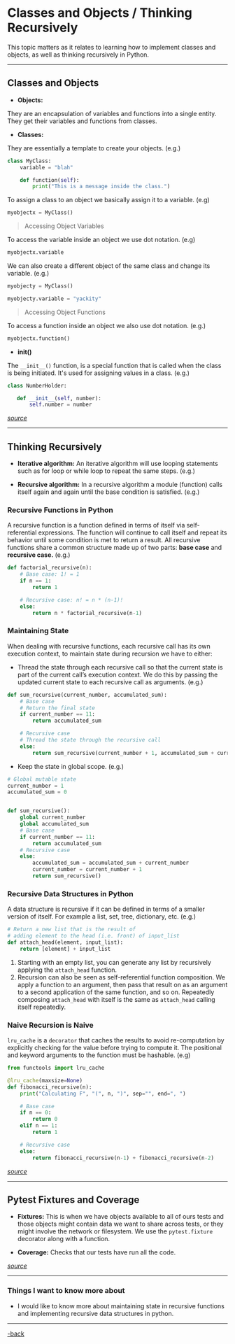 # Classes and Objects / Thinking Recursively

This topic matters as it relates to learning how to implement classes and objects, as well as thinking recursively in Python.

---

## Classes and Objects

* **Objects:** 

They are an encapsulation of variables and functions into a single entity. They get their variables and functions from classes. 

* **Classes:** 

They are essentially a template to create your objects. (e.g.)

```python
class MyClass:
    variable = "blah"

    def function(self):
        print("This is a message inside the class.")
```

To assign a class to an object we basically assign it to a variable. (e.g)

```python
myobjectx = MyClass()
```

>Accessing Object Variables

To access the variable inside an object we use dot notation. (e.g)

```python
myobjectx.variable
```
We can also create a different object of the same class and change its variable. (e.g.)

```python
myobjecty = MyClass()

myobjecty.variable = "yackity"
```

>Accessing Object Functions

To access a function inside an object we also use dot notation. (e.g.)

```python
myobjectx.function()
```

* **init()**

The `__init__()` function, is a special function that is called when the class is being initiated. It's used for assigning values in a class. (e.g.)

```python
class NumberHolder:

   def __init__(self, number):
       self.number = number
```

[*source*](https://www.learnpython.org/en/Classes_and_Objects)

---

## Thinking Recursively

* **Iterative algorithm:** An iterative algorithm will use looping statements such as for loop or while loop to repeat the same steps. (e.g.)

* **Recursive algorithm:** In a recursive algorithm a module (function) calls itself again and again until the base condition is satisfied. (e.g.)

### Recursive Functions in Python

A recursive function is a function defined in terms of itself via self-referential expressions. The function will continue to call itself and repeat its behavior until some condition is met to return a result. All recursive functions share a common structure made up of two parts: **base case** and **recursive case.** (e.g.)

```python
def factorial_recursive(n):
    # Base case: 1! = 1
    if n == 1:
        return 1

    # Recursive case: n! = n * (n-1)!
    else:
        return n * factorial_recursive(n-1)
```

### Maintaining State

When dealing with recursive functions, each recursive call has its own execution context, to maintain state during recursion we have to either:

- Thread the state through each recursive call so that the current state is part of the current call’s execution context. We do this by passing the updated current state to each recursive call as arguments. (e.g.)

```python
def sum_recursive(current_number, accumulated_sum):
    # Base case
    # Return the final state
    if current_number == 11:
        return accumulated_sum

    # Recursive case
    # Thread the state through the recursive call
    else:
        return sum_recursive(current_number + 1, accumulated_sum + current_number)
```

- Keep the state in global scope. (e.g.)

```python
# Global mutable state
current_number = 1
accumulated_sum = 0


def sum_recursive():
    global current_number
    global accumulated_sum
    # Base case
    if current_number == 11:
        return accumulated_sum
    # Recursive case
    else:
        accumulated_sum = accumulated_sum + current_number
        current_number = current_number + 1
        return sum_recursive()
```

### Recursive Data Structures in Python

A data structure is recursive if it can be defined in terms of a smaller version of itself. For example a list, set, tree, dictionary, etc. (e.g.)

```python
# Return a new list that is the result of
# adding element to the head (i.e. front) of input_list
def attach_head(element, input_list):
    return [element] + input_list
```

1. Starting with an empty list, you can generate any list by recursively applying the `attach_head` function.
2. Recursion can also be seen as self-referential function composition. We apply a function to an argument, then pass that result on as an argument to a second application of the same function, and so on. Repeatedly composing `attach_head` with itself is the same as `attach_head` calling itself repeatedly.

### Naive Recursion is Naive

`lru_cache` is a `decorator` that caches the results to avoid re-computation by explicitly checking for the value before trying to compute it. The positional and keyword arguments to the function must be hashable. (e.g)

```python
from functools import lru_cache

@lru_cache(maxsize=None)
def fibonacci_recursive(n):
    print("Calculating F", "(", n, ")", sep="", end=", ")

    # Base case
    if n == 0:
        return 0
    elif n == 1:
        return 1

    # Recursive case
    else:
        return fibonacci_recursive(n-1) + fibonacci_recursive(n-2)
```

[*source*](https://realpython.com/python-thinking-recursively/)

---

## Pytest Fixtures and Coverage

* **Fixtures:** This is when we have objects available to all of ours tests and those objects might contain data we want to share across tests, or they might involve the network or filesystem. We use the `pytest.fixture` decorator along with a function.

* **Coverage:** Checks that our tests have run all the code.

[*source*](https://www.linuxjournal.com/content/python-testing-pytest-fixtures-and-coverage)

---

### Things I want to know more about

* I would like to know more about maintaining state in recursive functions and implementing recursive data structures in python.

---

[-back](https://alexriverau.github.io/reading-notes/code401)
